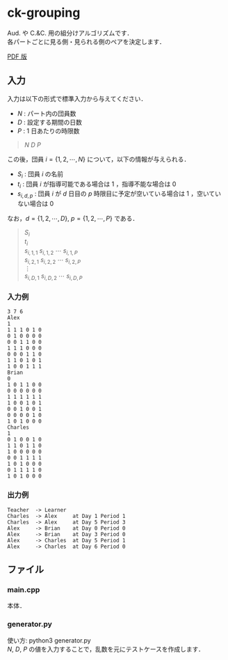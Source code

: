 # ck-grouping

Aud. や C.&C. 用の組分けアルゴリズムです．  
各パートごとに見る側・見られる側のペアを決定します．

[PDF 版](https://github.com/nozomu-y/ck-grouping/blob/master/README.pdf)

## 入力

入力は以下の形式で標準入力から与えてください．

- $N$ : パート内の団員数
- $D$ : 設定する期間の日数
- $P$ : 1 日あたりの時限数

> $N$ $D$ $P$

この後，団員 $i=\{1,2,\cdots,N\}$ について，以下の情報が与えられる．

- $S_i$ : 団員 $i$ の名前
- $t_i$ : 団員 $i$ が指導可能である場合は $1$ ，指導不能な場合は $0$
- $s_{i,d,p}$ : 団員 $i$ が $d$ 日目の $p$ 時限目に予定が空いている場合は $1$ ，空いていない場合は $0$

なお，$d=\{1,2,\cdots,D\},\ p=\{1,2,\cdots,P\}$ である．

> $S_i$  
> $t_i$  
> $s_{i,1,1}$ $s_{i,1,2}$ $\cdots$ $s_{i,1,P}$  
> $s_{i,2,1}$ $s_{i,2,2}$ $\cdots$ $s_{i,2,P}$  
> $\vdots$  
> $s_{i,D,1}$ $s_{i,D,2}$ $\cdots$ $s_{i,D,P}$

### 入力例

```
3 7 6
Alex
1
1 1 1 0 1 0
0 1 0 0 0 0
0 0 1 1 0 0
1 1 1 0 0 0
0 0 0 1 1 0
1 1 0 1 0 1
1 0 0 1 1 1
Brian
0
1 0 1 1 0 0
0 0 0 0 0 0
1 1 1 1 1 1
1 0 0 1 0 1
0 0 1 0 0 1
0 0 0 0 1 0
1 0 1 0 0 0
Charles
1
0 1 0 0 1 0
1 1 0 1 1 0
1 0 0 0 0 0
0 0 1 1 1 1
1 0 1 0 0 0
0 1 1 1 1 0
1 0 1 0 0 0
```

### 出力例

```
Teacher  -> Learner
Charles  -> Alex     at Day 1 Period 1
Charles  -> Alex     at Day 5 Period 3
Alex     -> Brian    at Day 0 Period 0
Alex     -> Brian    at Day 3 Period 0
Alex     -> Charles  at Day 5 Period 1
Alex     -> Charles  at Day 6 Period 0
```

## ファイル

### main.cpp

本体．

### generator.py

使い方: python3 generator.py  
$N$, $D$, $P$ の値を入力することで，乱数を元にテストケースを作成します．
